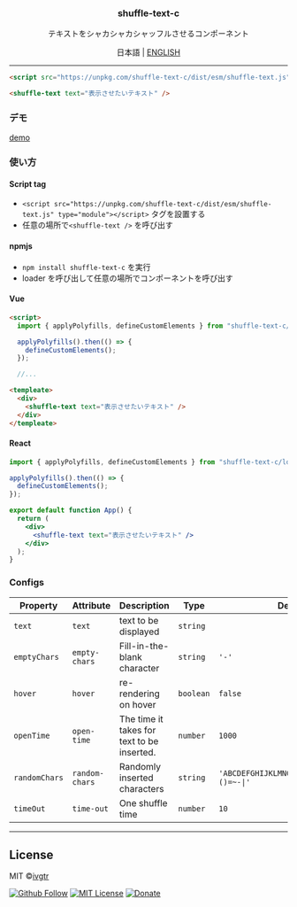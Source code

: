 <div align="center">
  <h3 align="center">shuffle-text-c</h3>
  <p align="center">テキストをシャカシャカシャッフルさせるコンポーネント</p>
  <p>日本語 | <a href="https://github.com/ivgtr/shuffle-text-c/blob/master/README.md" >ENGLISH</a></p>
</div>

---

```html
<script src="https://unpkg.com/shuffle-text-c/dist/esm/shuffle-text.js" type="module"></script>

<shuffle-text text="表示させたいテキスト" />
```

### デモ

[demo](https://ivgtr.github.io/shuffle-text-c/)

### 使い方

#### Script tag

- `<script src="https://unpkg.com/shuffle-text-c/dist/esm/shuffle-text.js" type="module"></script>` タグを設置する
- 任意の場所で`<shuffle-text />` を呼び出す

#### npmjs

- `npm install shuffle-text-c` を実行
- loader を呼び出して任意の場所でコンポーネントを呼び出す

#### Vue

```html
<script>
  import { applyPolyfills, defineCustomElements } from "shuffle-text-c/loader";

  applyPolyfills().then(() => {
    defineCustomElements();
  });

  //...
```

```html
<templeate>
  <div>
    <shuffle-text text="表示させたいテキスト" />
  </div>
</templeate>
```

#### React

```jsx
import { applyPolyfills, defineCustomElements } from "shuffle-text-c/loader";

applyPolyfills().then(() => {
  defineCustomElements();
});

export default function App() {
  return (
    <div>
      <shuffle-text text="表示させたいテキスト" />
    </div>
  );
}
```

### Configs

| Property      | Attribute      | Description                                | Type      | Default                                     | Required |
| ------------- | -------------- | ------------------------------------------ | --------- | ------------------------------------------- | -------- |
| `text`        | `text`         | text to be displayed                       | `string`  |                                             | Yes      |
| `emptyChars`  | `empty-chars`  | Fill-in-the-blank character                | `string`  | `'-'`                                       | No       |
| `hover`       | `hover`        | re-rendering on hover                      | `boolean` | `false`                                     | No       |
| `openTime`    | `open-time`    | The time it takes for text to be inserted. | `number`  | `1000`                                      | No       |
| `randomChars` | `random-chars` | Randomly inserted characters               | `string`  | `'ABCDEFGHIJKLMNOPQRSTUVWXYZ?!#$%&()=~-\|'` | No       |
| `timeOut`     | `time-out`     | One shuffle time                           | `number`  | `10`                                        | No       |

---

## License

MIT ©[ivgtr](https://github.com/ivgtr)

[![Github Follow](https://img.shields.io/github/followers/ivgtr?style=social)](https://github.com/ivgtr) [![MIT License](http://img.shields.io/badge/license-MIT-blue.svg?style=flat)](LICENSE) [![Donate](https://img.shields.io/badge/%EF%BC%84-support-green.svg?style=flat-square)](https://www.buymeacoffee.com/ivgtr)
